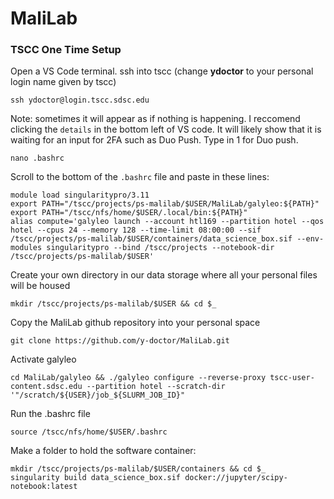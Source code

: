 # MaliLab

### TSCC One Time Setup

Open a VS Code terminal. ssh into tscc (change **ydoctor** to your personal login name given by tscc)
```
ssh ydoctor@login.tscc.sdsc.edu
```
Note: sometimes it will appear as if nothing is happening. I reccomend clicking the `details` in the bottom left of VS code. It will likely show that it is waiting for an input for 2FA such as Duo Push. Type in 1 for Duo push. 

```
nano .bashrc
```
Scroll to the bottom of the `.bashrc` file and paste in these lines:
```
module load singularitypro/3.11
export PATH="/tscc/projects/ps-malilab/$USER/MaliLab/galyleo:${PATH}"
export PATH="/tscc/nfs/home/$USER/.local/bin:${PATH}"
alias compute='galyleo launch --account htl169 --partition hotel --qos hotel --cpus 24 --memory 128 --time-limit 08:00:00 --sif /tscc/projects/ps-malilab/$USER/containers/data_science_box.sif --env-modules singularitypro --bind /tscc/projects --notebook-dir /tscc/projects/ps-malilab/$USER'
```

Create your own directory in our data storage where all your personal files will be housed
```
mkdir /tscc/projects/ps-malilab/$USER && cd $_
```

Copy the MaliLab github repository into your personal space
```
git clone https://github.com/y-doctor/MaliLab.git
```

Activate galyleo
```
cd MaliLab/galyleo && ./galyleo configure --reverse-proxy tscc-user-content.sdsc.edu --partition hotel --scratch-dir '"/scratch/${USER}/job_${SLURM_JOB_ID}"
```
Run the .bashrc file
```
source /tscc/nfs/home/$USER/.bashrc
```
Make a folder to hold the software container:
```
mkdir /tscc/projects/ps-malilab/$USER/containers && cd $_
singularity build data_science_box.sif docker://jupyter/scipy-notebook:latest
```
